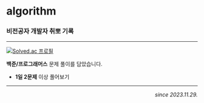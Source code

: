 # algorithm
### **비전공자** 개발자 취뽀 기록

---
[![Solved.ac
프로필](http://mazassumnida.wtf/api/v2/generate_badge?boj={otterbit})](https://solved.ac/{otterbit})


**백준/프로그래머스** 문제 풀이를 담았습니다.

- **1일 2문제** 이상 풀어보기

---
<div align='right'>
  
*since 2023.11.29.*
</div>
